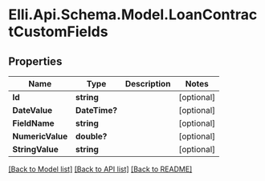 # Elli.Api.Schema.Model.LoanContractCustomFields
## Properties

Name | Type | Description | Notes
------------ | ------------- | ------------- | -------------
**Id** | **string** |  | [optional] 
**DateValue** | **DateTime?** |  | [optional] 
**FieldName** | **string** |  | [optional] 
**NumericValue** | **double?** |  | [optional] 
**StringValue** | **string** |  | [optional] 

[[Back to Model list]](../README.md#documentation-for-models) [[Back to API list]](../README.md#documentation-for-api-endpoints) [[Back to README]](../README.md)

